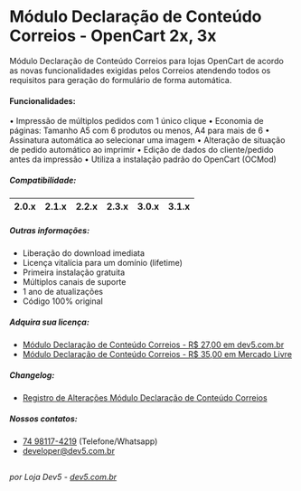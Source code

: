 # Módulo Declaração de Conteúdo Correios - OpenCart 2x, 3x
Módulo Declaração de Conteúdo Correios para lojas OpenCart de acordo as novas funcionalidades exigidas pelos Correios atendendo todos os requisitos para geração do formulário de forma automática.

#### Funcionalidades:
• Impressão de múltiplos pedidos com 1 único clique
• Economia de páginas: Tamanho A5 com 6 produtos ou menos, A4 para mais de 6
• Assinatura automática ao selecionar uma imagem
• Alteração de situação de pedido automático ao imprimir
• Edição de dados do cliente/pedido antes da impressão
• Utiliza a instalação padrão do OpenCart (OCMod)

##### Compatibilidade:
|2.0.x|2.1.x|2.2.x|2.3.x|3.0.x|3.1.x|
|-|-|-|-|-|-|

##### Outras informações:
- Liberação do download imediata
- Licença vitalícia para um domínio (lifetime)
- Primeira instalação gratuita
- Múltiplos canais de suporte
- 1 ano de atualizações
- Código 100% original

##### Adquira sua licença:
- [Módulo Declaração de Conteúdo Correios - R$ 27,00 em dev5.com.br](https://dev5.com.br/opencart/modulos/declaracao-de-conteudo-correios)
- [Módulo Declaração de Conteúdo Correios - R$ 35,00 em Mercado Livre](https://produto.mercadolivre.com.br/MLB-1481848340-modulo-declaraco-de-conteudo-correios-opencart-2x-3x-_JM)

##### Changelog:
- [Registro de Alterações Módulo Declaração de Conteúdo Correios](https://dev5.com.br/opencart/modulos/declaracao-de-conteudo-correios#changelog)

##### Nossos contatos:
- [74 98117-4219](https://api.whatsapp.com/send?phone=5574981174219) (Telefone/Whatsapp)
- [developer@dev5.com.br](mailto:developer@dev5.com.br)
##
###### por Loja Dev5 - [dev5.com.br](https://dev5.com.br)